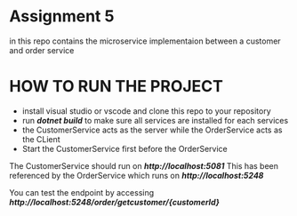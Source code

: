 # Assignment 5
in this repo contains the microservice implementaion between a customer and order service

# HOW TO RUN THE PROJECT
- install visual studio or vscode and clone this repo to your repository
- run ***dotnet build*** to make sure all services are installed for each services
- the CustomerService acts as the server while the OrderService acts as the CLient
- Start the CustomerService first before the OrderService

The CustomerService should run on ***http://localhost:5081***
This has been referenced by the OrderService which runs on ***http://localhost:5248***

You can test the endpoint by accessing ***http://localhost:5248/order/getcustomer/{customerId}***

